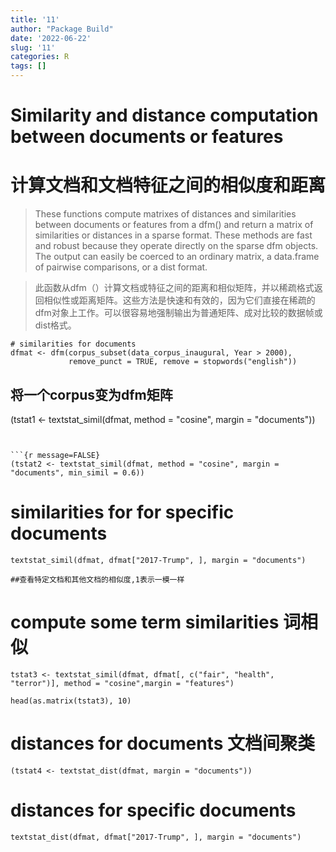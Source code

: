 ```yaml
---
title: '11'
author: "Package Build"
date: '2022-06-22'
slug: '11'
categories: R
tags: []
---
```


# Similarity and distance computation between documents or features

# 计算文档和文档特征之间的相似度和距离

> These functions compute matrixes of distances and similarities between documents or features from a dfm() and return a matrix of similarities or distances in a sparse format. These methods are fast and robust because they operate directly on the sparse dfm objects. The output can easily be coerced to an ordinary matrix, a data.frame of pairwise comparisons, or a dist format.

> 此函数从dfm（）计算文档或特征之间的距离和相似矩阵，并以稀疏格式返回相似性或距离矩阵。这些方法是快速和有效的，因为它们直接在稀疏的dfm对象上工作。可以很容易地强制输出为普通矩阵、成对比较的数据帧或dist格式。


```{r message=FALSE}
# similarities for documents
dfmat <- dfm(corpus_subset(data_corpus_inaugural, Year > 2000),
             remove_punct = TRUE, remove = stopwords("english"))
```

## 将一个corpus变为dfm矩阵
(tstat1 <- textstat_simil(dfmat, method = "cosine", margin = "documents"))
```


```{r message=FALSE}
(tstat2 <- textstat_simil(dfmat, method = "cosine", margin = "documents", min_simil = 0.6))
```

# similarities for for specific documents

```{r}
textstat_simil(dfmat, dfmat["2017-Trump", ], margin = "documents")

##查看特定文档和其他文档的相似度,1表示一模一样
```

# compute some term similarities 词相似
```{r}
tstat3 <- textstat_simil(dfmat, dfmat[, c("fair", "health", "terror")], method = "cosine",margin = "features")

head(as.matrix(tstat3), 10)
```


# distances for documents 文档间聚类
```{r}
(tstat4 <- textstat_dist(dfmat, margin = "documents"))
```

# distances for specific documents
```{r}
textstat_dist(dfmat, dfmat["2017-Trump", ], margin = "documents")
```